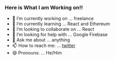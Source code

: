 ### Here is What I am Working on!! 

- 🔭 I’m currently working on ... freelance
- 🌱 I’m currently learning ... React and Ethereum
- 👯 I’m looking to collaborate on ... React
- 🤔 I’m looking for help with ... Google Firebase
- 💬 Ask me about ... anything
- 📫 How to reach me: ... [twitter](http://twitter.com/Shubham15681423)
- 😄 Pronouns: ... He/Him


